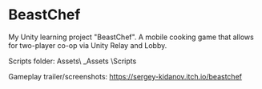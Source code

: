 # BeastChef
My Unity learning project "BeastChef". A mobile cooking game that allows for two-player co-op via Unity Relay and Lobby.

Scripts folder: Assets\ _Assets \Scripts

Gameplay trailer/screenshots: https://sergey-kidanov.itch.io/beastchef

